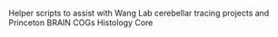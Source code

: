 Helper scripts to assist with Wang Lab cerebellar tracing projects and Princeton BRAIN COGs Histology Core
